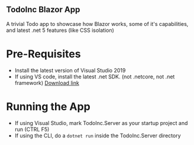 ﻿## TodoInc Blazor App
A trivial Todo app to showcase how Blazor works, some of it's capabilities, and latest .net 5 features (like CSS isolation)

# Pre-Requisites

* Install the latest version of Visual Studio 2019
* If using VS code, install the latest .net SDK. (not .netcore, not .net framework) [Download link]("https://dotnet.microsoft.com/download")

# Running the App
* If using Visual Studio, mark TodoInc.Server as your startup project and run (CTRL F5)
* If using the CLI, do a ```dotnet run``` inside the TodoInc.Server directory